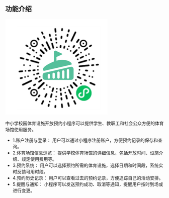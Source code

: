 ## 功能介绍 

 
![输入图片说明](demo/%E4%BA%8C%E7%BB%B4%E7%A0%81.png)
 
 中小学校园体育设施开放预约小程序可以提供学生、教职工和社会公众方便的体育场馆使用服务。 

- 1.账户注册与登录： 用户可以通过小程序注册账户，方便预约记录的保存和查询。
- 2.体育场馆信息浏览： 提供学校体育场馆的详细信息，包括开放时间、设施介绍、规定使用费用等。
- 3.预约系统： 用户可以选择预约所需的体育设施，选择日期和时间段，系统实时反馈可用时段。
- 4.预约历史记录： 用户可以查看过去的预约记录，方便追踪自己的活动安排。
- 5.提醒与通知： 小程序可以发送预约成功、取消等通知，提醒用户按时到场或进行变更。  

 
